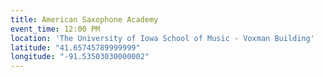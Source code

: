 ```yaml
---
title: American Saxophone Academy
event_time: 12:00 PM
location: 'The University of Iowa School of Music - Voxman Building'
latitude: "41.65745789999999"
longitude: "-91.53503030000002"
---
```

